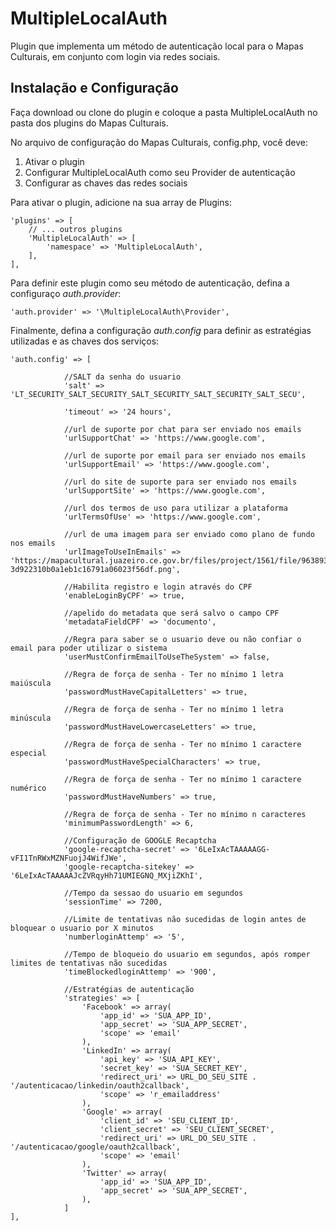# MultipleLocalAuth

Plugin que implementa um método de autenticação local para o Mapas Culturais, em conjunto com login via redes sociais.

## Instalação e Configuração

Faça download ou clone do plugin e coloque a pasta MultipleLocalAuth no pasta dos plugins do Mapas Culturais.

No arquivo de configuração do Mapas Culturais, config.php, você deve:

1. Ativar o plugin
2. Configurar MultipleLocalAuth como seu Provider de autenticação
3. Configurar as chaves das redes sociais

Para ativar o plugin, adicione na sua array de Plugins:
```
'plugins' => [
    // ... outros plugins
    'MultipleLocalAuth' => [
        'namespace' => 'MultipleLocalAuth',
    ],
],
```

Para definir este plugin como seu método de autenticação, defina a configuraço *auth.provider*:
```
'auth.provider' => '\MultipleLocalAuth\Provider',
```

Finalmente, defina a configuração *auth.config* para definir as estratégias utilizadas e as chaves dos serviços:

```
'auth.config' => [
            
            //SALT da senha do usuario
            'salt' => 'LT_SECURITY_SALT_SECURITY_SALT_SECURITY_SALT_SECURITY_SALT_SECU',
            
            'timeout' => '24 hours',
            
            //url de suporte por chat para ser enviado nos emails
            'urlSupportChat' => 'https://www.google.com',
            
            //url de suporte por email para ser enviado nos emails
            'urlSupportEmail' => 'https://www.google.com',
            
            //url do site de suporte para ser enviado nos emails
            'urlSupportSite' => 'https://www.google.com',
            
            //url dos termos de uso para utilizar a plataforma
            'urlTermsOfUse' => 'https://www.google.com',
            
            //url de uma imagem para ser enviado como plano de fundo nos emails
            'urlImageToUseInEmails' => 'https://mapacultural.juazeiro.ce.gov.br/files/project/1561/file/963893/blob-3d922310b0a1eb1c16791a06023f56df.png',
            
            //Habilita registro e login através do CPF
            'enableLoginByCPF' => true,
            
            //apelido do metadata que será salvo o campo CPF
            'metadataFieldCPF' => 'documento',
            
            //Regra para saber se o usuario deve ou não confiar o email para poder utilizar o sistema
            'userMustConfirmEmailToUseTheSystem' => false,

            //Regra de força de senha - Ter no mínimo 1 letra maiúscula
            'passwordMustHaveCapitalLetters' => true,

            //Regra de força de senha - Ter no mínimo 1 letra minúscula
            'passwordMustHaveLowercaseLetters' => true,

            //Regra de força de senha - Ter no mínimo 1 caractere especial
            'passwordMustHaveSpecialCharacters' => true,

            //Regra de força de senha - Ter no mínimo 1 caractere numérico
            'passwordMustHaveNumbers' => true,

            //Regra de força de senha - Ter no mínimo n caracteres
            'minimumPasswordLength' => 6,
            
            //Configuração de GOOGLE Recaptcha
            'google-recaptcha-secret' => '6LeIxAcTAAAAAGG-vFI1TnRWxMZNFuojJ4WifJWe',
            'google-recaptcha-sitekey' => '6LeIxAcTAAAAAJcZVRqyHh71UMIEGNQ_MXjiZKhI',

            //Tempo da sessao do usuario em segundos
            'sessionTime' => 7200,

            //Limite de tentativas não sucedidas de login antes de bloquear o usuario por X minutos
            'numberloginAttemp' => '5', 

            //Tempo de bloqueio do usuario em segundos, após romper limites de tentativas não sucedidas
            'timeBlockedloginAttemp' => '900', 
            
            //Estratégias de autenticação
            'strategies' => [
                'Facebook' => array(
                    'app_id' => 'SUA_APP_ID',
                    'app_secret' => 'SUA_APP_SECRET', 
                    'scope' => 'email'
                ),
                'LinkedIn' => array(
                    'api_key' => 'SUA_API_KEY',
                    'secret_key' => 'SUA_SECRET_KEY',
                    'redirect_uri' => URL_DO_SEU_SITE . '/autenticacao/linkedin/oauth2callback',
                    'scope' => 'r_emailaddress'
                ),
                'Google' => array(
                    'client_id' => 'SEU_CLIENT_ID',
                    'client_secret' => 'SEU_CLIENT_SECRET',
                    'redirect_uri' => URL_DO_SEU_SITE . '/autenticacao/google/oauth2callback',
                    'scope' => 'email'
                ),
                'Twitter' => array(
                    'app_id' => 'SUA_APP_ID', 
                    'app_secret' => 'SUA_APP_SECRET', 
                ),
            ]
],
```
